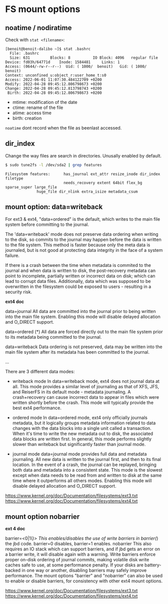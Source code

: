 # FS mount options

## noatime / nodiratime

Check with `stat <filename>`:

```
[benoit@benoit-dalibo ~]$ stat .bashrc
  File: .bashrc
  Size: 631       	Blocks: 8          IO Block: 4096   regular file
Device: fd03h/64771d	Inode: 1584481     Links: 1
Access: (0644/-rw-r--r--)  Uid: ( 1000/  benoit)   Gid: ( 1000/  benoit)
Context: unconfined_u:object_r:user_home_t:s0
Access: 2022-06-01 11:07:30.484122709 +0200
Modify: 2022-04-28 09:45:12.806798673 +0200
Change: 2022-04-28 09:45:12.813798743 +0200
 Birth: 2022-04-28 09:45:12.806798673 +0200
```

* mtime: modification of the date
* ctime: rename of the file
* atime: access time
* birth: creation

`noatime` dont record when the file as beenlast accessed.

## dir_index

Change the way files are search in directories. Unusally enabled by default.

```bash
$ sudo tune2fs -l /dev/sda2 | grep features
```
```ŧext
Filesystem features:      has_journal ext_attr resize_inode dir_index filetype 
                          needs_recovery extent 64bit flex_bg sparse_super large_file
			  huge_file dir_nlink extra_isize metadata_csum
```

## mount option: data=writeback

For ext3 & ext4, "data=ordered" is the default, which writes to the main file
system before committing to the journal.

The 'data=writeback' mode does not preserve data ordering when writing to the
disk, so commits to the journal may happen before the data is written to the
file system. This method is faster because only the meta data is journaled, but
is not good at protecting data integrity in the face of a system failure.

If there is a crash between the time when metadata is commited to the journal
and when data is written to disk, the post-recovery metadata can point to
incomplete, partially written or incorrect data on disk; which can lead to
corrupt data files. Additionally, data which was supposed to be overwritten in
the filesystem could be exposed to users - resulting in a security risk.

**ext4 doc**

data=journal		All data are committed into the journal prior to being
			written into the main file system.  Enabling
			this mode will disable delayed allocation and
			O_DIRECT support.

data=ordered	(*)	All data are forced directly out to the main file
			system prior to its metadata being committed to the
			journal.

data=writeback		Data ordering is not preserved, data may be written
			into the main file system after its metadata has been
			committed to the journal.

...

There are 3 different data modes:

* writeback mode
In data=writeback mode, ext4 does not journal data at all.  This mode provides
a similar level of journaling as that of XFS, JFS, and ReiserFS in its default
mode - metadata journaling.  A crash+recovery can cause incorrect data to
appear in files which were written shortly before the crash.  This mode will
typically provide the best ext4 performance.

* ordered mode
In data=ordered mode, ext4 only officially journals metadata, but it logically
groups metadata information related to data changes with the data blocks into a
single unit called a transaction.  When it's time to write the new metadata
out to disk, the associated data blocks are written first.  In general,
this mode performs slightly slower than writeback but significantly faster than journal mode.

* journal mode
data=journal mode provides full data and metadata journaling.  All new data is
written to the journal first, and then to its final location.
In the event of a crash, the journal can be replayed, bringing both data and
metadata into a consistent state.  This mode is the slowest except when data
needs to be read from and written to disk at the same time where it
outperforms all others modes.  Enabling this mode will disable delayed
allocation and O_DIRECT support.

https://www.kernel.org/doc/Documentation/filesystems/ext3.txt
https://www.kernel.org/doc/Documentation/filesystems/ext4.txt

## mount option nobarrier

**ext 4 doc**

barrier=<0|1(*)>	This enables/disables the use of write barriers in
barrier(*)		the jbd code.  barrier=0 disables, barrier=1 enables.
nobarrier		This also requires an IO stack which can support
			barriers, and if jbd gets an error on a barrier
			write, it will disable again with a warning.
			Write barriers enforce proper on-disk ordering
			of journal commits, making volatile disk write caches
			safe to use, at some performance penalty.  If
			your disks are battery-backed in one way or another,
			disabling barriers may safely improve performance.
			The mount options "barrier" and "nobarrier" can
			also be used to enable or disable barriers, for
			consistency with other ext4 mount options.

https://www.kernel.org/doc/Documentation/filesystems/ext3.txt
https://www.kernel.org/doc/Documentation/filesystems/ext4.txt
